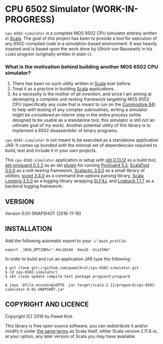 CPU 6502 Simulator (WORK-IN-PROGRESS)
=====================================

`cpu-6502-simulator` is a complete MOS 6502 CPU simulator entirely written in [Scala](http://www.scala-lang.org/). The goal of this project has been to provide a tool for execution of any 6502-compiled code in a simulation-based environment. It was heavily inspired and is based upon the work done by Ullrich von Bassewitz in his `sim65` program (originally written in plain `C`).

### What is the motivation behind building another MOS 6502 CPU simulator?

1. There has been no such utility written in [Scala](http://www.scala-lang.org/) ever before.
2. Treat it as a practice in building [Scala](http://www.scala-lang.org/) applications.
3. As a necessity is the mother of all invention, and since I am aiming at developing a complete unit-testing framework targetting MOS 6502 CPU (specifically any code that is meant to run on the [Commodore 64](https://en.wikipedia.org/wiki/Commodore_64)) to help with testing of any complex subroutines, writing a simulator might be considered an interim step in the entire process (while designed to be usable as a standalone tool, this simulator is still not an ultimate goal of my work). Another potential utility of this library is to implement a 6502 disassembler of binary programs.

`cpu-6502-simulator` is not meant to be executed as a standalone application JAR. It comes up bundled with the minimal set of dependencies required to build, test and include it in your own projects.

This `cpu-6502-simulator` application is setup with [sbt 0.13.12](http://www.scala-sbt.org/) as a build tool, [sbt-proguard 0.2.2](https://github.com/sbt/sbt-proguard) as an sbt [plugin](http://www.scala-sbt.org/0.13/docs/Plugins.html) for running [ProGuard 5.3](http://proguard.sourceforge.net/), [ScalaTest 3.0.0](http://www.scalatest.org/) as a unit-testing framework, [Scalactic 3.0.0](http://www.scalactic.org/) as a small library of utilities, [scopt 3.4.0](https://github.com/scopt/scopt) as a command line options parsing library, [Scala Logging 3.5.0](https://github.com/typesafehub/scala-logging) as a logging library wrapping [SLF4J](http://www.slf4j.org/), and [Logback 1.1.7](http://logback.qos.ch/) as a backend logging framework.

VERSION
-------

Version 0.01-SNAPSHOT (2016-11-16)

INSTALLATION
------------

Add the following automatic export to your `~/.bash_profile`:

    export _JAVA_OPTIONS="-Xms1024m -Xmx2G -Xss256m"

In order to build and run an application JAR type the following:

    $ git clone git://github.com/pawelkrol/cpu-6502-simulator.git
    $ cd cpu-6502-simulator/
    $ sbt clean update compile test package proguard:proguard

    $ java -Dfile.encoding=UTF8 -jar target/scala-2.11/proguard/cpu-6502-simulator-0.01-SNAPSHOT.jar

COPYRIGHT AND LICENCE
---------------------

Copyright (C) 2016 by Pawel Krol.

This library is free open source software; you can redistribute it and/or modify it under [the same terms](https://github.com/pawelkrol/cpu-6502-simulator/blob/master/LICENSE.md) as Scala itself, either Scala version 2.11.8 or, at your option, any later version of Scala you may have available.
